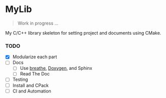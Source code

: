 # MyLib

> Work in progress ...

My C/C++ library skeleton for setting project and documents using CMake.

### TODO
- [x] Modularize each part
- [ ] Docs
  - [ ] Use [breathe](https://breathe.readthedocs.io/en/latest/), [Doxygen](https://www.doxygen.nl/), and Sphinx
  - [ ] Read The Doc
- [ ] Testing
- [ ] Install and CPack
- [ ] CI and Automation